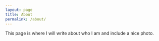 ```yaml
---
layout: page
title: About
permalink: /about/
---
```


This page is where I will write about who I am and include a nice photo.

